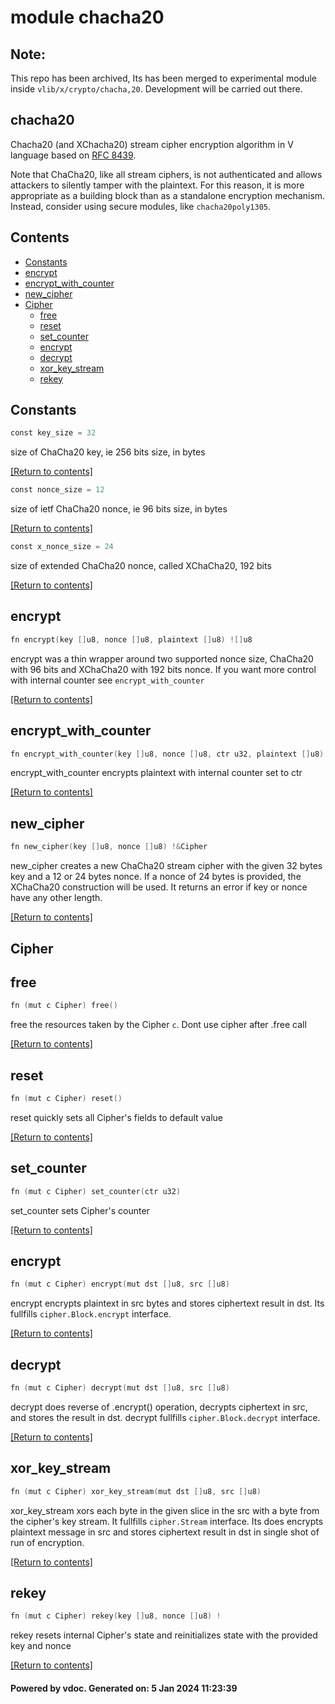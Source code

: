# module chacha20

Note:
-----
This repo has been archived, Its has been merged to experimental module inside `vlib/x/crypto/chacha,20`. Development will be carried out there.

chacha20
-------

Chacha20 (and XChacha20) stream cipher encryption algorithm in V language based on [RFC 8439](https://datatracker.ietf.org/doc/html/rfc8439).

Note that ChaCha20, like all stream ciphers, is not authenticated and allows attackers to silently tamper with the plaintext. For this reason, it is more appropriate as a building block than as a standalone encryption mechanism. Instead, consider using secure modules, like `chacha20poly1305`.

## Contents
- [Constants](#Constants)
- [encrypt](#encrypt)
- [encrypt_with_counter](#encrypt_with_counter)
- [new_cipher](#new_cipher)
- [Cipher](#Cipher)
  - [free](#free)
  - [reset](#reset)
  - [set_counter](#set_counter)
  - [encrypt](#encrypt)
  - [decrypt](#decrypt)
  - [xor_key_stream](#xor_key_stream)
  - [rekey](#rekey)

## Constants
```v
const key_size = 32
```
size of ChaCha20 key, ie 256 bits size, in bytes

[[Return to contents]](#Contents)

```v
const nonce_size = 12
```
size of ietf ChaCha20 nonce, ie 96 bits size, in bytes

[[Return to contents]](#Contents)

```v
const x_nonce_size = 24
```
size of extended ChaCha20 nonce, called XChaCha20, 192 bits

[[Return to contents]](#Contents)

## encrypt
```v
fn encrypt(key []u8, nonce []u8, plaintext []u8) ![]u8
```
encrypt was a thin wrapper around two supported nonce size, ChaCha20 with 96 bits and XChaCha20 with 192 bits nonce. If you want more control with internal counter see `encrypt_with_counter`

[[Return to contents]](#Contents)

## encrypt_with_counter
```v
fn encrypt_with_counter(key []u8, nonce []u8, ctr u32, plaintext []u8) ![]u8
```
encrypt_with_counter encrypts plaintext with internal counter set to ctr

[[Return to contents]](#Contents)

## new_cipher
```v
fn new_cipher(key []u8, nonce []u8) !&Cipher
```
new_cipher creates a new ChaCha20 stream cipher with the given 32 bytes key and a 12 or 24 bytes nonce. If a nonce of 24 bytes is provided, the XChaCha20 construction will be used. It returns an error if key or nonce have any other length.

[[Return to contents]](#Contents)

## Cipher
## free
```v
fn (mut c Cipher) free()
```
free the resources taken by the Cipher `c`. Dont use cipher after .free call

[[Return to contents]](#Contents)

## reset
```v
fn (mut c Cipher) reset()
```
reset quickly sets all Cipher's fields to default value

[[Return to contents]](#Contents)

## set_counter
```v
fn (mut c Cipher) set_counter(ctr u32)
```
set_counter sets Cipher's counter

[[Return to contents]](#Contents)

## encrypt
```v
fn (mut c Cipher) encrypt(mut dst []u8, src []u8)
```
encrypt encrypts plaintext in src bytes and stores ciphertext result in dst. Its fullfills `cipher.Block.encrypt` interface.

[[Return to contents]](#Contents)

## decrypt
```v
fn (mut c Cipher) decrypt(mut dst []u8, src []u8)
```
decrypt does reverse of .encrypt() operation, decrypts ciphertext in src, and stores the result in dst. decrypt fullfills `cipher.Block.decrypt` interface.

[[Return to contents]](#Contents)

## xor_key_stream
```v
fn (mut c Cipher) xor_key_stream(mut dst []u8, src []u8)
```
xor_key_stream xors each byte in the given slice in the src with a byte from the cipher's key stream. It fullfills `cipher.Stream` interface. Its does encrypts plaintext message in src and stores ciphertext result in dst in single shot of run of encryption.

[[Return to contents]](#Contents)

## rekey
```v
fn (mut c Cipher) rekey(key []u8, nonce []u8) !
```
rekey resets internal Cipher's state and reinitializes state with the provided key and nonce

[[Return to contents]](#Contents)

#### Powered by vdoc. Generated on: 5 Jan 2024 11:23:39
